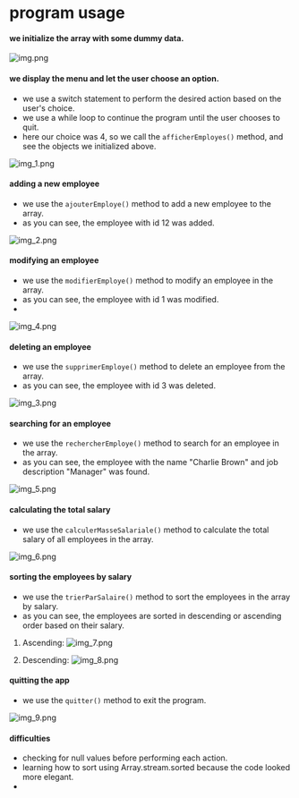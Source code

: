 
# program usage #

#### we initialize the array with some dummy data. ####

![img.png](img.png)

#### we display the menu and let the user choose an option. ####

- we use a switch statement to perform the desired action based on the user's choice. 
- we use a while loop to continue the program until the user chooses to quit.
- here our choice was 4, so we call the `afficherEmployes()` method, and see the objects we initialized above.

![img_1.png](img_1.png)

#### adding a new employee ####

- we use the `ajouterEmploye()` method to add a new employee to the array.
- as you can see, the employee with id 12 was added.

![img_2.png](img_2.png)

#### modifying an employee ####

- we use the `modifierEmploye()` method to modify an employee in the array.
- as you can see, the employee with id 1 was modified.
- 
![img_4.png](img_4.png)

#### deleting an employee ####

- we use the `supprimerEmploye()` method to delete an employee from the array.
- as you can see, the employee with id 3 was deleted.

![img_3.png](img_3.png)

#### searching for an employee ####

- we use the `rechercherEmploye()` method to search for an employee in the array.
- as you can see, the employee with the name "Charlie Brown" and job description "Manager" was found.

![img_5.png](img_5.png)

#### calculating the total salary ####

- we use the `calculerMasseSalariale()` method to calculate the total salary of all employees in the array.

![img_6.png](img_6.png)

#### sorting the employees by salary ####

- we use the `trierParSalaire()` method to sort the employees in the array by salary.
- as you can see, the employees are sorted in descending or ascending order based on their salary.

1. Ascending:
![img_7.png](img_7.png)

2. Descending:
![img_8.png](img_8.png)

#### quitting the app ####

- we use the `quitter()` method to exit the program.

![img_9.png](img_9.png)

#### difficulties ####

- checking for null values before performing each action.
- learning how to sort using Array.stream.sorted because the code looked more elegant.
- 
